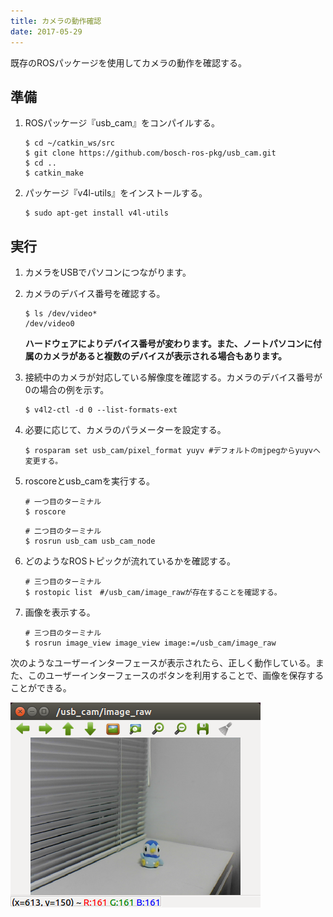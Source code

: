 ```yaml
---
title: カメラの動作確認
date: 2017-05-29
---
```


既存のROSパッケージを使用してカメラの動作を確認する。

## 準備

1. ROSパッケージ『usb_cam』をコンパイルする。

   ```shell
   $ cd ~/catkin_ws/src
   $ git clone https://github.com/bosch-ros-pkg/usb_cam.git
   $ cd ..
   $ catkin_make
   ```

1. パッケージ『v4l-utils』をインストールする。

   ```shell
   $ sudo apt-get install v4l-utils
   ```

## 実行

1. カメラをUSBでパソコンにつながります。

1. カメラのデバイス番号を確認する。

   ```shell
   $ ls /dev/video*
   /dev/video0
   ```

   __ハードウェアによりデバイス番号が変わります。また、ノートパソコンに付属のカメラがあると複数のデバイスが表示される場合もあります。__

1. 接続中のカメラが対応している解像度を確認する。カメラのデバイス番号が0の場合の例を示す。

   ```shell
   $ v4l2-ctl -d 0 --list-formats-ext
   ```

1. 必要に応じて、カメラのパラメーターを設定する。

   ```shell
   $ rosparam set usb_cam/pixel_format yuyv #デフォルトのmjpegからyuyvへ変更する。
   ```

1. roscoreとusb_camを実行する。

   ```shell
   # 一つ目のターミナル
   $ roscore
   ```

   ```shell
   # 二つ目のターミナル
   $ rosrun usb_cam usb_cam_node
   ```

1. どのようなROSトピックが流れているかを確認する。

   ```shell
   # 三つ目のターミナル
   $ rostopic list　#/usb_cam/image_rawが存在することを確認する。
   ```

1. 画像を表示する。

   ```shell
   # 三つ目のターミナル
   $ rosrun image_view image_view image:=/usb_cam/image_raw
   ```

次のようなユーザーインターフェースが表示されたら、正しく動作している。また、このユーザーインターフェースのボタンを利用することで、画像を保存することができる。

![usb_cam](images/usb_cam.png)

